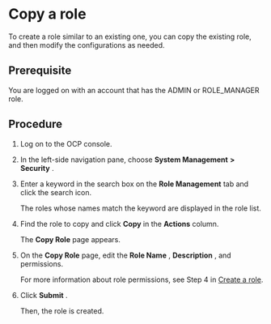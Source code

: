 Copy a role 
================================

To create a role similar to an existing one, you can copy the existing role, and then modify the configurations as needed. 

**Prerequisite** 
-------------------------------------

You are logged on with an account that has the ADMIN or ROLE_MANAGER role.

Procedure 
------------------------------

1. Log on to the OCP console.

   

2. In the left-side navigation pane, choose **System Management** **\>** **Security** .

   

3. Enter a keyword in the search box on the **Role Management** tab and click the search icon. 

   The roles whose names match the keyword are displayed in the role list.
   

4. Find the role to copy and click **Copy** in the **Actions** column. 

   The **Copy Role** page appears.
   

5. On the **Copy Role** page, edit the **Role Name** , **Description** , and permissions.

   For more information about role permissions, see Step 4 in [Create a role](../1000.using-system-management/200.create-role.md).
   

6. Click **Submit** . 

   Then, the role is created.
   




